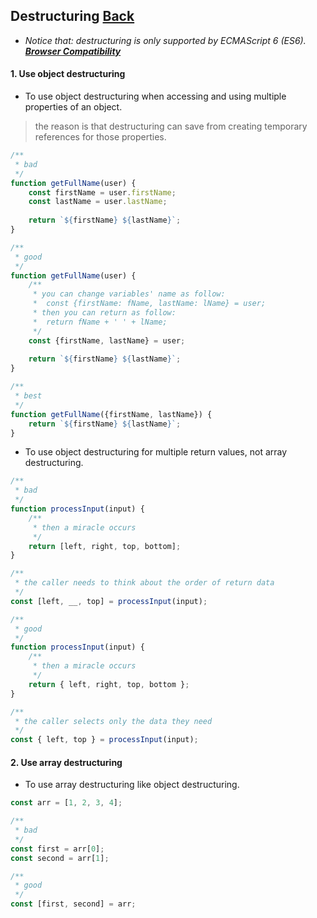 ## Destructuring [**Back**](./../README.md)

- *Notice that: destructuring is only supported by ECMAScript 6 (ES6). [**Browser Compatibility**](https://developer.mozilla.org/en-US/docs/Web/JavaScript/Reference/Operators/Destructuring_assignment#Browser_compatibility)*

#### 1. Use object destructuring

- To use object destructuring when accessing and using multiple properties of an object.

> the reason is that destructuring can save from creating temporary references for those properties.

```js
/**
 * bad
 */
function getFullName(user) {
    const firstName = user.firstName;
    const lastName = user.lastName;
    
    return `${firstName} ${lastName}`;
}

/**
 * good
 */
function getFullName(user) {
    /**
     * you can change variables' name as follow:
     *  const {firstName: fName, lastName: lName} = user;
     * then you can return as follow:
     *  return fName + ' ' + lName; 
     */
    const {firstName, lastName} = user;
    
    return `${firstName} ${lastName}`;
}

/**
 * best
 */
function getFullName({firstName, lastName}) {
    return `${firstName} ${lastName}`;
}
```

- To use object destructuring for multiple return values, not array destructuring.

```js
/**
 * bad
 */
function processInput(input) {
    /**
     * then a miracle occurs
     */
    return [left, right, top, bottom];
}

/**
 * the caller needs to think about the order of return data
 */
const [left, __, top] = processInput(input);

/**
 * good
 */
function processInput(input) {
    /**
     * then a miracle occurs
     */
    return { left, right, top, bottom };
}

/**
 * the caller selects only the data they need
 */
const { left, top } = processInput(input);
```

#### 2. Use array destructuring

- To use array destructuring like object destructuring.

```js
const arr = [1, 2, 3, 4];

/**
 * bad
 */
const first = arr[0];
const second = arr[1];

/**
 * good
 */
const [first, second] = arr;
```
